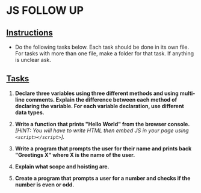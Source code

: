 # JS FOLLOW UP

## <u>Instructions</u>

- Do the following tasks below. Each task should be done in its own file. For tasks with more than one file, make a folder for that task. If anything is unclear ask. 

## <u>Tasks</u>

1. **Declare three variables using three different methods and using multi-line comments. Explain the difference between each method of declaring the variable. For each variable declaration, use different data types.**

2. **Write a function that prints "Hello World" from the browser console.** *[HINT: You will have to write HTML then embed JS in your page using `<script></script>`].*

3. **Write a program that prompts the user for their name and prints back "Greetings X" where X is the name of the user.**

4. **Explain what scope and hoisting are.**

5. **Create a program that prompts a user for a number and checks if the number is even or odd.**
